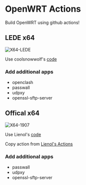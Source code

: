 # OpenWRT Actions

Build OpenWRT using github actions!

## LEDE x64

![X64-LEDE](https://github.com/alecthw/openwrt-actions/workflows/X64-LEDE/badge.svg)

Use coolsnowwolf's [code](https://github.com/coolsnowwolf/lede)

### Add additional apps

- openclash
- passwall
- udpxy
- openssl-sftp-server

## Offical x64

![X64-1907](https://github.com/alecthw/openwrt-actions/workflows/X64-1907/badge.svg)

Use Lienol's [code](https://github.com/Lienol/openwrt)

Copy action from [Lienol's Actions](https://github.com/Lienol/openwrt-actions)

### Add additional apps

- passwall
- udpxy
- openssl-sftp-server
